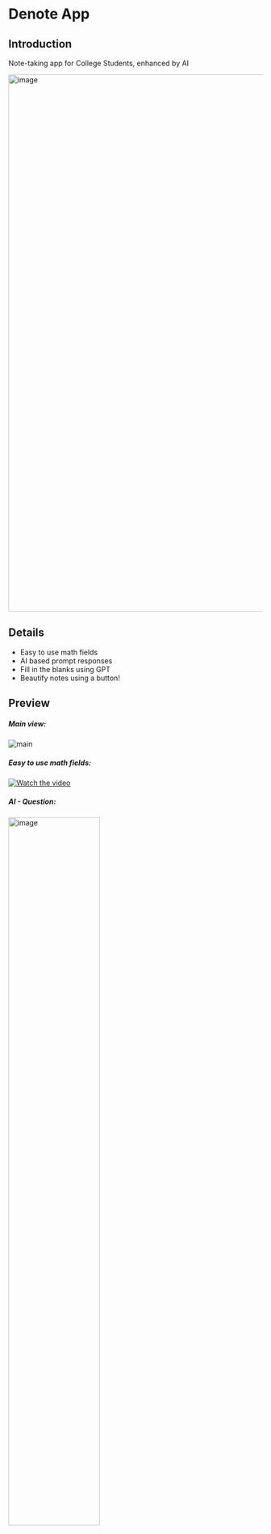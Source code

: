 # **Denote App**

## Introduction
Note-taking app for College Students, enhanced by AI

<img width="1065" alt="image" src="https://github.com/ouragan84/denote-app/assets/77756530/f9b3e157-a48f-4679-a377-3e1a535c4785">


## Details

* Easy to use math fields
* AI based prompt responses
* Fill in the blanks using GPT
* Beautify notes using a button!


## Preview
##### Main view:
![main](https://user-images.githubusercontent.com/77756530/146632339-d08d5ba3-887b-4977-9f8b-0c26cc60ff9f.jpeg)

##### Easy to use math fields:

[![Watch the video](<img src="https://github.com/ouragan84/denote-app/assets/77756530/93ef08df-10e6-4a78-9d90-9d6fb09e9a09" alt="Image" style="width: 60%;">
)](https://github.com/ouragan84/denote-app/assets/77756530/a5caa278-936c-4da5-a0df-c5413a44fcc5)


##### AI - Question:

<img src="https://github.com/ouragan84/denote-app/assets/77756530/59c2e58c-341c-4e20-8eae-d50415deb192" alt="image"  style="width: 60%;">

##### AI - Fill Blanks \[..\]
Before:

<img src="https://github.com/ouragan84/denote-app/assets/77756530/c63023b3-ab4c-4f85-b907-78884623971a" alt="Image 1" style="width: 60%;">

After:

<img src="https://github.com/ouragan84/denote-app/assets/77756530/7f889f14-b229-41ce-af2d-522636b1b249" alt="Image 2" style="width: 60%;">


## **Get Started**

### **To Run Locally:**

```
npm i
npm run watch
```

in another instance of shell:

```
npm start
```

CMD+R to reload, although changes should apply imediatly.

<br>
<br>

### **Some troubleshooting:**

Depending on the libraries you're using, you might need to change the `npm run watch` script in `package.json`:

This one runs much faster:

`    "watch": "webpack --config webpack.common.js --watch",`

This one may help resolve some libraries like `excalidraw` for example:

`    "watch": "webpack --mode production --config webpack.common.js --watch",`

<br>
<br>

--- 

<br>
<br>


## **Build and Deploy Checklist:**

### **Do this once:**

 - In github, go to profile, go to dev options, create a fine-grained personal access token

 - Add read/write commit options for `denote-releases` repository

 - Create a file called `gh_token`, and paste in your token there

<br>
<br>

### **Everytime you deploy a release:**

 - Merge in master

 - Add change logs to `update_logs.html` 

 - Change Version in `package.json`

 - Commit and Push your changes, please include version name inside commit message.

 - Build the binary files with `npm run build` (they end up in ./dist folder)

 - Try installing the app and make sure it works (hopefully in windows AND mac-os)

 - Create a release in github (can only be done with Apple Developper ID, so only Edgar can deploy for now). You have two options:

   1. Deploy Automatically:

      - run `npm run deploy`

      - Make sure that the release was published in the `denote-releases` github repo. If not, do #2

      - Edit the release and publish it!

   2. Delpoy Manually:

      - Draft a new release in the `denote-releases` github repo

      - Make the **title** be the SAME version as in `package.json`, i.e. `0.1.4`

      - Make the **tag** be the SAME version as in `package.json`, i.e. `v0.1.4`

      - Upload binaries from `./dist` (just the files, not the folders).

      - Hit Publish!

 - Make sure that when you download from the website, you're getting the latest version, if not contact Edgar. 

 - Change Version in .env of website
